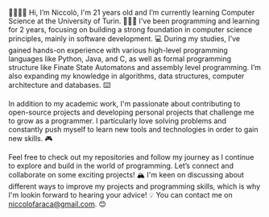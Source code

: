👋🏻👋🏻
Hi, I’m Niccolò, I'm 21 years old and I’m currently learning Computer Science at the University of Turin. 🧑🏻‍💻
I've been programming and learning for 2 years, focusing on building a strong foundation in computer science principles, mainly in software development. 💻
During my studies, I’ve gained hands-on experience with various high-level programming languages like Python, Java, and C, as well as formal programming structure like Finate State Automatons and assembly level programming. 
I’m also expanding my knowledge in algorithms, data structures, computer architecture and databases. ⌨️

In addition to my academic work, I'm passionate about contributing to open-source projects and developing personal projects that challenge me to grow as a programmer. I particularly love solving problems and constantly push myself to learn new tools and technologies in order to gain new skills. 🎮

Feel free to check out my repositories and follow my journey as I continue to explore and build in the world of programming. Let’s connect and collaborate on some exciting projects! 🏔
I'm keen on discussing about different ways to improve my projects and programming skills, which is why I'm lookin forward to hearing your advice! 💡
You can contact me on niccolofaraca@gmail.com. 😊
